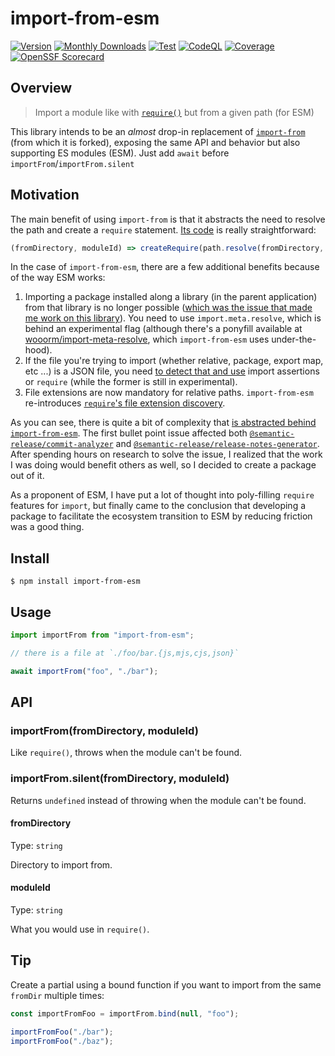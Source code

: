 # import-from-esm

[![Version](https://img.shields.io/npm/v/import-from-esm?logo=npm)](https://www.npmjs.com/package/import-from-esm)
[![Monthly Downloads](https://img.shields.io/npm/dm/import-from-esm)](https://www.npmjs.com/package/import-from-esm)
[![Test](https://img.shields.io/github/actions/workflow/status/sheerlox/import-from-esm/release.yml?logo=github)](https://github.com/sheerlox/import-from-esm/actions/workflows/release.yml)
[![CodeQL](https://img.shields.io/github/actions/workflow/status/sheerlox/import-from-esm/codeql.yml?logo=github&label=CodeQL)](https://github.com/sheerlox/import-from-esm/actions/workflows/codeql.yml)
[![Coverage](https://img.shields.io/sonar/coverage/sheerlox_import-from-esm?logo=sonarcloud&server=https%3A%2F%2Fsonarcloud.io)](https://sonarcloud.io/summary/overall?id=sheerlox_import-from-esm)
[![OpenSSF Scorecard](https://img.shields.io/ossf-scorecard/github.com/sheerlox/import-from-esm?label=openssf%20scorecard)
](https://securityscorecards.dev/viewer/?uri=github.com/sheerlox/import-from-esm)

## Overview

> Import a module like with [`require()`](https://nodejs.org/api/modules.html#modules_require_id) but from a given path (for ESM)

This library intends to be an _almost_ drop-in replacement of [`import-from`](https://github.com/sindresorhus/import-from) (from which it is forked), exposing the same API and behavior but also supporting ES modules (ESM). Just add `await` before `importFrom`/`importFrom.silent`

## Motivation

The main benefit of using `import-from` is that it abstracts the need to resolve the path and create a `require` statement. [Its code](https://github.com/sindresorhus/import-from/blob/v4.0.0/index.js) is really straightforward:

<!-- prettier-ignore-start -->
```js
(fromDirectory, moduleId) => createRequire(path.resolve(fromDirectory, "noop.js"))(moduleId);
```
<!-- prettier-ignore-end -->

In the case of `import-from-esm`, there are a few additional benefits because of the way ESM works:

1. Importing a package installed along a library (in the parent application) from that library is no longer possible ([which was the issue that made me work on this library](https://github.com/semantic-release/release-notes-generator/pull/544#issuecomment-1745455518)). You need to use `import.meta.resolve`, which is behind an experimental flag (although there's a ponyfill available at [wooorm/import-meta-resolve](https://github.com/wooorm/import-meta-resolve), which `import-from-esm` uses under-the-hood).
2. If the file you're trying to import (whether relative, package, export map, etc ...) is a JSON file, you need [to detect that and use](https://github.com/sheerlox/import-from-esm/blob/v1.3.1/index.js#L33-L37) import assertions or `require` (while the former is still in experimental).
3. File extensions are now mandatory for relative paths. `import-from-esm` re-introduces [`require`'s file extension discovery](https://nodejs.org/docs/latest-v18.x/api/modules.html#file-modules).

As you can see, there is quite a bit of complexity that [is abstracted behind `import-from-esm`](https://github.com/sheerlox/import-from-esm/blob/v1.3.1/index.js). The first bullet point issue affected both [`@semantic-release/commit-analyzer`](https://github.com/semantic-release/commit-analyzer/pull/537/files#diff-a558e4411f9515691b462dfd89640ec649509db79a4a86c5c8860d7bff173f95R28) and [`@semantic-release/release-notes-generator`](https://github.com/semantic-release/release-notes-generator/pull/544/files#diff-bee027b39eb704f3c940d54960f4f26693260c52d72707ac17d72f38f66da7d5R30). After spending hours on research to solve the issue, I realized that the work I was doing would benefit others as well, so I decided to create a package out of it.

As a proponent of ESM, I have put a lot of thought into poly-filling `require` features for `import`, but finally came to the conclusion that developing a package to facilitate the ecosystem transition to ESM by reducing friction was a good thing.

## Install

```
$ npm install import-from-esm
```

## Usage

```js
import importFrom from "import-from-esm";

// there is a file at `./foo/bar.{js,mjs,cjs,json}`

await importFrom("foo", "./bar");
```

## API

### importFrom(fromDirectory, moduleId)

Like `require()`, throws when the module can't be found.

### importFrom.silent(fromDirectory, moduleId)

Returns `undefined` instead of throwing when the module can't be found.

#### fromDirectory

Type: `string`

Directory to import from.

#### moduleId

Type: `string`

What you would use in `require()`.

## Tip

Create a partial using a bound function if you want to import from the same `fromDir` multiple times:

```js
const importFromFoo = importFrom.bind(null, "foo");

importFromFoo("./bar");
importFromFoo("./baz");
```
